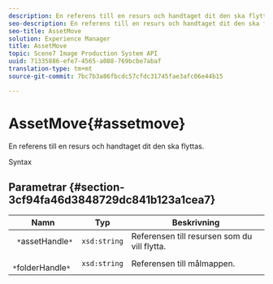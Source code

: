 ```yaml
---
description: En referens till en resurs och handtaget dit den ska flyttas.
seo-description: En referens till en resurs och handtaget dit den ska flyttas.
seo-title: AssetMove
solution: Experience Manager
title: AssetMove
topic: Scene7 Image Production System API
uuid: 71335886-efe7-4565-a088-769bcbe7abaf
translation-type: tm+mt
source-git-commit: 7bc7b3a86fbcdc57cfdc31745fae3afc06e44b15

---
```



# AssetMove{#assetmove}

En referens till en resurs och handtaget dit den ska flyttas.

Syntax

## Parametrar {#section-3cf94fa46d3848729dc841b123a1cea7}

| Namn | Typ | Beskrivning |
|---|---|---|
| ` *`assetHandle`*` | `xsd:string` | Referensen till resursen som du vill flytta. |
| ` *`folderHandle`*` | `xsd:string` | Referensen till målmappen. |

